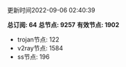 更新时间2022-09-06 02:40:39

**总订阅: 64**
**总节点: 9257**
**有效节点: 1902**
- trojan节点: 122
- v2ray节点: 1584
- ss节点: 196
